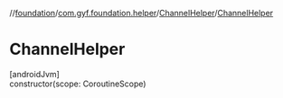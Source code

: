 //[foundation](../../../index.md)/[com.gyf.foundation.helper](../index.md)/[ChannelHelper](index.md)/[ChannelHelper](-channel-helper.md)

# ChannelHelper

[androidJvm]\
constructor(scope: CoroutineScope)